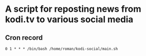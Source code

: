# A script for reposting news from kodi.tv to various social media

## Cron record
```
0 1 * * * /bin/bash /home/roman/kodi-social/main.sh
```
